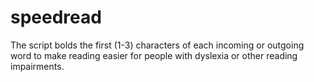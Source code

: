 # speedread
The script bolds the first (1-3) characters of each incoming or outgoing word to make reading easier for people with dyslexia or other reading impairments.
